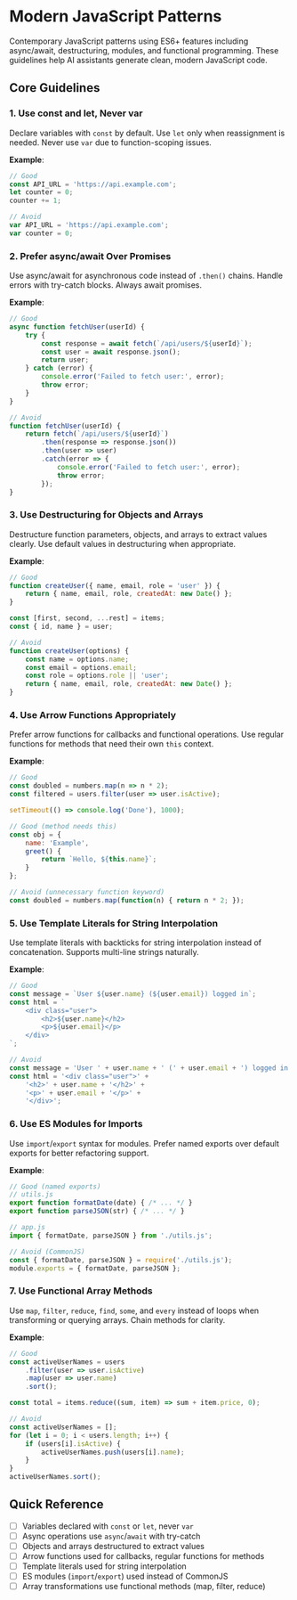 # Modern JavaScript Patterns

Contemporary JavaScript patterns using ES6+ features including async/await, destructuring, modules, and functional programming. These guidelines help AI assistants generate clean, modern JavaScript code.

## Core Guidelines

### 1. Use const and let, Never var

Declare variables with `const` by default. Use `let` only when reassignment is needed. Never use `var` due to function-scoping issues.

**Example**:
```javascript
// Good
const API_URL = 'https://api.example.com';
let counter = 0;
counter += 1;

// Avoid
var API_URL = 'https://api.example.com';
var counter = 0;
```

### 2. Prefer async/await Over Promises

Use async/await for asynchronous code instead of `.then()` chains. Handle errors with try-catch blocks. Always await promises.

**Example**:
```javascript
// Good
async function fetchUser(userId) {
    try {
        const response = await fetch(`/api/users/${userId}`);
        const user = await response.json();
        return user;
    } catch (error) {
        console.error('Failed to fetch user:', error);
        throw error;
    }
}

// Avoid
function fetchUser(userId) {
    return fetch(`/api/users/${userId}`)
        .then(response => response.json())
        .then(user => user)
        .catch(error => {
            console.error('Failed to fetch user:', error);
            throw error;
        });
}
```

### 3. Use Destructuring for Objects and Arrays

Destructure function parameters, objects, and arrays to extract values clearly. Use default values in destructuring when appropriate.

**Example**:
```javascript
// Good
function createUser({ name, email, role = 'user' }) {
    return { name, email, role, createdAt: new Date() };
}

const [first, second, ...rest] = items;
const { id, name } = user;

// Avoid
function createUser(options) {
    const name = options.name;
    const email = options.email;
    const role = options.role || 'user';
    return { name, email, role, createdAt: new Date() };
}
```

### 4. Use Arrow Functions Appropriately

Prefer arrow functions for callbacks and functional operations. Use regular functions for methods that need their own `this` context.

**Example**:
```javascript
// Good
const doubled = numbers.map(n => n * 2);
const filtered = users.filter(user => user.isActive);

setTimeout(() => console.log('Done'), 1000);

// Good (method needs this)
const obj = {
    name: 'Example',
    greet() {
        return `Hello, ${this.name}`;
    }
};

// Avoid (unnecessary function keyword)
const doubled = numbers.map(function(n) { return n * 2; });
```

### 5. Use Template Literals for String Interpolation

Use template literals with backticks for string interpolation instead of concatenation. Supports multi-line strings naturally.

**Example**:
```javascript
// Good
const message = `User ${user.name} (${user.email}) logged in`;
const html = `
    <div class="user">
        <h2>${user.name}</h2>
        <p>${user.email}</p>
    </div>
`;

// Avoid
const message = 'User ' + user.name + ' (' + user.email + ') logged in';
const html = '<div class="user">' +
    '<h2>' + user.name + '</h2>' +
    '<p>' + user.email + '</p>' +
    '</div>';
```

### 6. Use ES Modules for Imports

Use `import`/`export` syntax for modules. Prefer named exports over default exports for better refactoring support.

**Example**:
```javascript
// Good (named exports)
// utils.js
export function formatDate(date) { /* ... */ }
export function parseJSON(str) { /* ... */ }

// app.js
import { formatDate, parseJSON } from './utils.js';

// Avoid (CommonJS)
const { formatDate, parseJSON } = require('./utils.js');
module.exports = { formatDate, parseJSON };
```

### 7. Use Functional Array Methods

Use `map`, `filter`, `reduce`, `find`, `some`, and `every` instead of loops when transforming or querying arrays. Chain methods for clarity.

**Example**:
```javascript
// Good
const activeUserNames = users
    .filter(user => user.isActive)
    .map(user => user.name)
    .sort();

const total = items.reduce((sum, item) => sum + item.price, 0);

// Avoid
const activeUserNames = [];
for (let i = 0; i < users.length; i++) {
    if (users[i].isActive) {
        activeUserNames.push(users[i].name);
    }
}
activeUserNames.sort();
```

## Quick Reference

- [ ] Variables declared with `const` or `let`, never `var`
- [ ] Async operations use `async`/`await` with try-catch
- [ ] Objects and arrays destructured to extract values
- [ ] Arrow functions used for callbacks, regular functions for methods
- [ ] Template literals used for string interpolation
- [ ] ES modules (`import`/`export`) used instead of CommonJS
- [ ] Array transformations use functional methods (map, filter, reduce)
